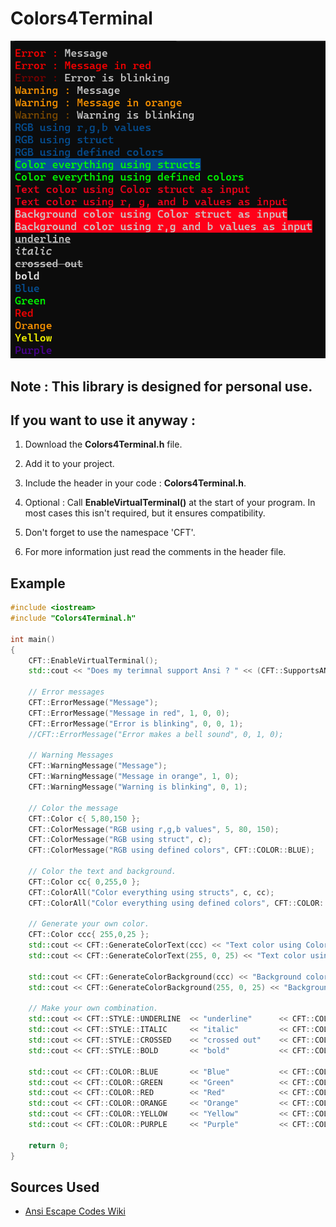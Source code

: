 # Colors4Terminal

![Example](assets/Terminal.png)


## Note : This library is designed for personal use.

## If you want to use it anyway :

1. Download the **Colors4Terminal.h** file.	

2. Add it to your project.

3. Include the header in your code : **Colors4Terminal.h**.

4. Optional : Call **EnableVirtualTerminal()** at the start of your program.
	In most cases this isn't required, but it ensures compatibility.

5. Don't forget to use the namespace 'CFT'.

6. For more information just read the comments in the header file.


## Example

```cpp
#include <iostream>
#include "Colors4Terminal.h"

int main()
{
	CFT::EnableVirtualTerminal();
	std::cout << "Does my terimnal support Ansi ? " << (CFT::SupportsANSI() ? "Yes! " : "Nope! ") << std::endl;

	// Error messages
	CFT::ErrorMessage("Message");
	CFT::ErrorMessage("Message in red", 1, 0, 0);
	CFT::ErrorMessage("Error is blinking", 0, 0, 1);
	//CFT::ErrorMessage("Error makes a bell sound", 0, 1, 0);

	// Warning Messages
	CFT::WarningMessage("Message");
	CFT::WarningMessage("Message in orange", 1, 0);
	CFT::WarningMessage("Warning is blinking", 0, 1);

	// Color the message
	CFT::Color c{ 5,80,150 };
	CFT::ColorMessage("RGB using r,g,b values", 5, 80, 150);
	CFT::ColorMessage("RGB using struct", c);
	CFT::ColorMessage("RGB using defined colors", CFT::COLOR::BLUE);

	// Color the text and background.
	CFT::Color cc{ 0,255,0 };
	CFT::ColorAll("Color everything using structs", c, cc);
	CFT::ColorAll("Color everything using defined colors", CFT::COLOR::RED, CFT::COLOR::GREEN);

	// Generate your own color.
	CFT::Color ccc{ 255,0,25 };
	std::cout << CFT::GenerateColorText(ccc) << "Text color using Color struct as input" << CFT::COLOR::DEFAULT << std::endl;
	std::cout << CFT::GenerateColorText(255, 0, 25) << "Text color using r, g, and b values as input" << CFT::COLOR::DEFAULT << std::endl;

	std::cout << CFT::GenerateColorBackground(ccc) << "Background color using Color struct as input" << CFT::COLOR::DEFAULT << std::endl;
	std::cout << CFT::GenerateColorBackground(255, 0, 25) << "Background color using r,g and b values as input" << CFT::COLOR::DEFAULT << std::endl;
	
	// Make your own combination.
	std::cout << CFT::STYLE::UNDERLINE	<< "underline"		<< CFT::COLOR::DEFAULT << std::endl;
	std::cout << CFT::STYLE::ITALIC		<< "italic"			<< CFT::COLOR::DEFAULT << std::endl;
	std::cout << CFT::STYLE::CROSSED	<< "crossed out"	<< CFT::COLOR::DEFAULT << std::endl;
	std::cout << CFT::STYLE::BOLD		<< "bold"			<< CFT::COLOR::DEFAULT << std::endl;

	std::cout << CFT::COLOR::BLUE		<< "Blue"			<< CFT::COLOR::DEFAULT << std::endl;
	std::cout << CFT::COLOR::GREEN		<< "Green"			<< CFT::COLOR::DEFAULT << std::endl;
	std::cout << CFT::COLOR::RED		<< "Red"			<< CFT::COLOR::DEFAULT << std::endl;
	std::cout << CFT::COLOR::ORANGE		<< "Orange"			<< CFT::COLOR::DEFAULT << std::endl;
	std::cout << CFT::COLOR::YELLOW		<< "Yellow"			<< CFT::COLOR::DEFAULT << std::endl;
	std::cout << CFT::COLOR::PURPLE		<< "Purple"			<< CFT::COLOR::DEFAULT << std::endl;

	return 0;
}

``` 

## Sources Used

- [Ansi Escape Codes Wiki](https://en.wikipedia.org/wiki/ANSI_escape_code)	
